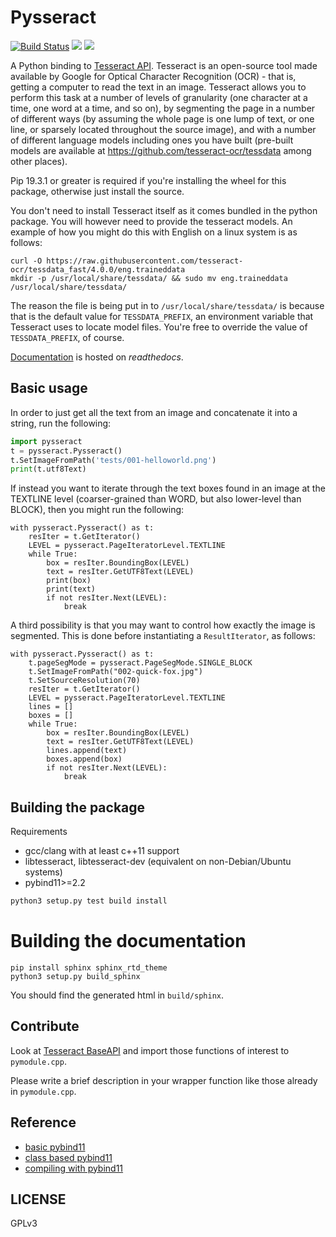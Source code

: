 Pysseract
=========

[![Build Status](https://travis-ci.org/xiahongze/pysseract.svg?branch=master)](https://travis-ci.org/xiahongze/pysseract)
[![](https://img.shields.io/badge/python-3.5+-blue.svg)](https://www.python.org/download/releases/3.5.0/)
[![](https://readthedocs.org/projects/pysseract/badge/?version=latest)](https://pysseract.readthedocs.io/en/latest/?badge=latest)

A Python binding to [Tesseract API](https://github.com/tesseract-ocr/tesseract). Tesseract is an open-source tool made available by Google for Optical Character Recognition (OCR) - that is, getting a computer to read the text in an image. Tesseract allows you to perform this task at a number of levels of granularity (one character at a time, one word at a time, and so on), by segmenting the page in a number of different ways (by assuming the whole page is one lump of text, or one line, or sparsely located throughout the source image), and with a number of different language models including ones you have built (pre-built models are available at https://github.com/tesseract-ocr/tessdata among other places).

Pip 19.3.1 or greater is required if you're installing the wheel for this package, otherwise just install the source.

You don't need to install Tesseract itself as it comes bundled in the python package. You will however need to provide the tesseract models. An example of how you might do this with English on a linux system is as follows:

```
curl -O https://raw.githubusercontent.com/tesseract-ocr/tessdata_fast/4.0.0/eng.traineddata
mkdir -p /usr/local/share/tessdata/ && sudo mv eng.traineddata /usr/local/share/tessdata/ 
```

The reason the file is being put in to `/usr/local/share/tessdata/` is because that is the default value for `TESSDATA_PREFIX`, an environment variable that Tesseract uses to locate model files. You're free to override the value of `TESSDATA_PREFIX`, of course. 

[Documentation](https://pysseract.readthedocs.io/en/latest/pysseract.html) is hosted on *readthedocs*.

## Basic usage

In order to just get all the text from an image and concatenate it into a string, run the following:

```python
import pysseract
t = pysseract.Pysseract()
t.SetImageFromPath('tests/001-helloworld.png')
print(t.utf8Text)
```

If instead you want to iterate through the text boxes found in an image at the TEXTLINE level (coarser-grained than WORD, but also lower-level than BLOCK), then you might run the following:

```
with pysseract.Pysseract() as t:
    resIter = t.GetIterator()
    LEVEL = pysseract.PageIteratorLevel.TEXTLINE
    while True:
        box = resIter.BoundingBox(LEVEL)
        text = resIter.GetUTF8Text(LEVEL)
        print(box)
        print(text)
        if not resIter.Next(LEVEL):
            break
```

A third possibility is that you may want to control how exactly the image is segmented. This is done before instantiating a `ResultIterator`, as follows:

```
with pysseract.Pysseract() as t:
    t.pageSegMode = pysseract.PageSegMode.SINGLE_BLOCK
    t.SetImageFromPath("002-quick-fox.jpg")
    t.SetSourceResolution(70)
    resIter = t.GetIterator()
    LEVEL = pysseract.PageIteratorLevel.TEXTLINE
    lines = []
    boxes = []
    while True:
        box = resIter.BoundingBox(LEVEL)
        text = resIter.GetUTF8Text(LEVEL)
        lines.append(text)
        boxes.append(box)
        if not resIter.Next(LEVEL):
            break
```

## Building the package

Requirements

- gcc/clang with at least c++11 support
- libtesseract, libtesseract-dev (equivalent on non-Debian/Ubuntu systems)
- pybind11>=2.2

```bash
python3 setup.py test build install
```

# Building the documentation

```
pip install sphinx sphinx_rtd_theme
python3 setup.py build_sphinx
```

You should find the generated html in `build/sphinx`.

## Contribute

Look at [Tesseract BaseAPI](https://github.com/tesseract-ocr/tesseract/blob/master/src/api/baseapi.cpp)
and import those functions of interest to `pymodule.cpp`.

Please write a brief description in your wrapper function like those already in `pymodule.cpp`.

## Reference

- [basic pybind11](https://pybind11.readthedocs.io/en/master/basics.html)
- [class based pybind11](https://pybind11.readthedocs.io/en/master/classes.html)
- [compiling with pybind11](https://pybind11.readthedocs.io/en/master/compiling.html)

## LICENSE

GPLv3
